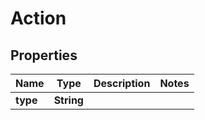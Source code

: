 

# Action


## Properties

Name | Type | Description | Notes
------------ | ------------- | ------------- | -------------
**type** | **String** |  | 



